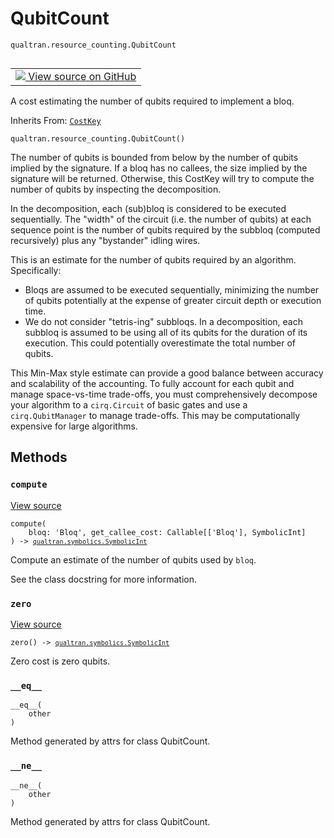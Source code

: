# QubitCount
`qualtran.resource_counting.QubitCount`


<table class="tfo-notebook-buttons tfo-api nocontent" align="left">
<td>
  <a target="_blank" href="https://github.com/quantumlib/Qualtran/blob/main/qualtran/resource_counting/_qubit_counts.py#L71-L138">
    <img src="https://www.tensorflow.org/images/GitHub-Mark-32px.png" />
    View source on GitHub
  </a>
</td>
</table>



A cost estimating the number of qubits required to implement a bloq.

Inherits From: [`CostKey`](../../qualtran/resource_counting/CostKey.md)

<pre class="devsite-click-to-copy prettyprint lang-py tfo-signature-link">
<code>qualtran.resource_counting.QubitCount()
</code></pre>



<!-- Placeholder for "Used in" -->

The number of qubits is bounded from below by the number of qubits implied by the signature.
If a bloq has no callees, the size implied by the signature will be returned. Otherwise,
this CostKey will try to compute the number of qubits by inspecting the decomposition.

In the decomposition, each (sub)bloq is considered to be executed sequentially. The "width"
of the circuit (i.e. the number of qubits) at each sequence point is the number of qubits
required by the subbloq (computed recursively) plus any "bystander" idling wires.

This is an estimate for the number of qubits required by an algorithm. Specifically:
 - Bloqs are assumed to be executed sequentially, minimizing the number of qubits potentially
   at the expense of greater circuit depth or execution time.
 - We do not consider "tetris-ing" subbloqs. In a decomposition, each subbloq is assumed
   to be using all of its qubits for the duration of its execution. This could potentially
   overestimate the total number of qubits.

This Min-Max style estimate can provide a good balance between accuracy and scalability
of the accounting. To fully account for each qubit and manage space-vs-time trade-offs,
you must comprehensively decompose your algorithm to a `cirq.Circuit` of basic gates and
use a `cirq.QubitManager` to manage trade-offs. This may be computationally expensive for
large algorithms.

## Methods

<h3 id="compute"><code>compute</code></h3>

<a target="_blank" class="external" href="https://github.com/quantumlib/Qualtran/blob/main/qualtran/resource_counting/_qubit_counts.py#L97-L131">View source</a>

<pre class="devsite-click-to-copy prettyprint lang-py tfo-signature-link">
<code>compute(
    bloq: 'Bloq', get_callee_cost: Callable[['Bloq'], SymbolicInt]
) -> <a href="../../qualtran/symbolics/SymbolicInt.html"><code>qualtran.symbolics.SymbolicInt</code></a>
</code></pre>

Compute an estimate of the number of qubits used by `bloq`.

See the class docstring for more information.

<h3 id="zero"><code>zero</code></h3>

<a target="_blank" class="external" href="https://github.com/quantumlib/Qualtran/blob/main/qualtran/resource_counting/_qubit_counts.py#L133-L135">View source</a>

<pre class="devsite-click-to-copy prettyprint lang-py tfo-signature-link">
<code>zero() -> <a href="../../qualtran/symbolics/SymbolicInt.html"><code>qualtran.symbolics.SymbolicInt</code></a>
</code></pre>

Zero cost is zero qubits.


<h3 id="__eq__"><code>__eq__</code></h3>

<pre class="devsite-click-to-copy prettyprint lang-py tfo-signature-link">
<code>__eq__(
    other
)
</code></pre>

Method generated by attrs for class QubitCount.


<h3 id="__ne__"><code>__ne__</code></h3>

<pre class="devsite-click-to-copy prettyprint lang-py tfo-signature-link">
<code>__ne__(
    other
)
</code></pre>

Method generated by attrs for class QubitCount.




